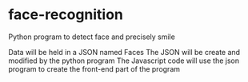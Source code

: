 # face-recognition
Python program to detect face and precisely smile

Data will be held in a JSON named Faces
The JSON will be create and modified by the python program
The Javascript code will use the json program to create the front-end part of the program